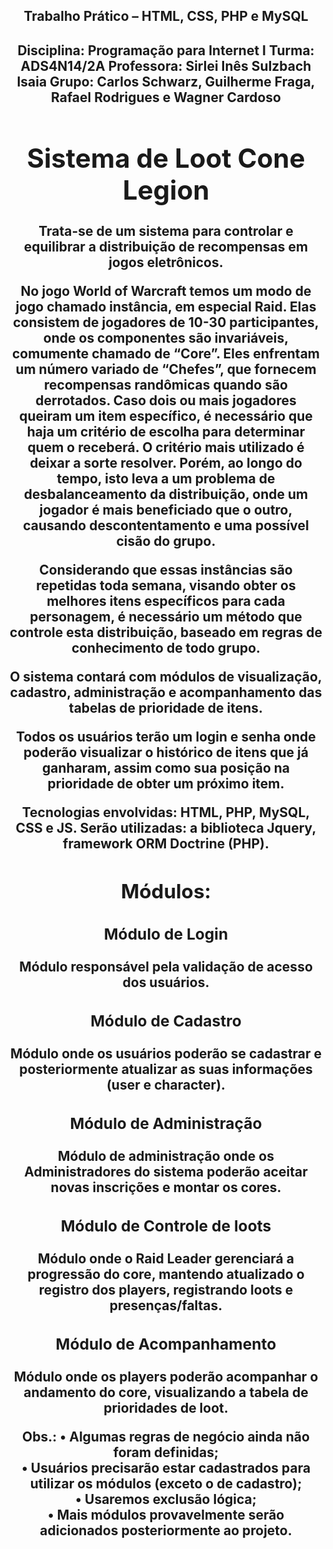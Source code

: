 <center><h2>Trabalho Prático – HTML, CSS, PHP e MySQL<h2><center>

<strong>Disciplina:</strong> Programação para Internet I
<strong>Turma:</strong> ADS4N14/2A
<strong>Professora:</strong> Sirlei Inês Sulzbach Isaia
<strong>Grupo:</strong> Carlos Schwarz, Guilherme Fraga, Rafael Rodrigues e Wagner Cardoso



<center><h1>Sistema de Loot Cone Legion</h1></center>


Trata-se de um sistema para controlar e equilibrar a distribuição de recompensas em jogos eletrônicos.

No jogo World of Warcraft temos um modo de jogo chamado instância, em especial Raid. Elas consistem de jogadores de 10-30 participantes, onde os componentes são invariáveis, comumente chamado de “Core”. Eles enfrentam um número variado de “Chefes”, que fornecem recompensas randômicas quando são derrotados. Caso dois ou mais jogadores queiram um item específico, é necessário que haja um critério de escolha para determinar quem o receberá. O critério mais utilizado é deixar a sorte resolver. Porém, ao longo do tempo, isto leva a um problema de desbalanceamento da distribuição, onde um jogador é mais beneficiado que o outro, causando descontentamento e uma possível cisão do grupo.

Considerando que essas instâncias são repetidas toda semana, visando obter os melhores itens específicos para cada personagem, é necessário um método que controle esta distribuição, baseado em regras de conhecimento de todo grupo. 

O sistema contará com módulos de visualização, cadastro, administração e acompanhamento das tabelas de prioridade de itens.

Todos os usuários terão um login e senha onde poderão visualizar o histórico de itens que já ganharam, assim como sua posição na prioridade de obter um próximo item.

Tecnologias envolvidas: HTML, PHP, MySQL, CSS e JS. Serão utilizadas: a biblioteca Jquery,  framework ORM Doctrine (PHP).

<center><h2>Módulos:</h2></center>

<center><h3>Módulo de Login</h3></center>
Módulo responsável pela validação de acesso dos usuários.

<center><h3>Módulo de Cadastro</h3></center>
Módulo onde os usuários poderão se cadastrar e posteriormente atualizar as suas informações (user e character).

<center><h3>Módulo de Administração</h3></center>
Módulo de administração onde os Administradores do sistema poderão aceitar novas inscrições e montar os cores.

<center><h3>Módulo de Controle de loots</h3></center>
Módulo onde o Raid Leader gerenciará a progressão do core, mantendo atualizado o registro dos players, registrando loots e presenças/faltas.

<center><h3>Módulo de Acompanhamento</h3></center>
Módulo onde os players poderão acompanhar o andamento do core, visualizando a tabela de prioridades de loot.



Obs.: 
•	Algumas regras de negócio ainda não foram definidas; <br />
•	Usuários precisarão estar cadastrados para utilizar os módulos (exceto o de cadastro);<br />
•	Usaremos exclusão lógica;<br />
•	Mais módulos provavelmente serão adicionados posteriormente ao projeto.

